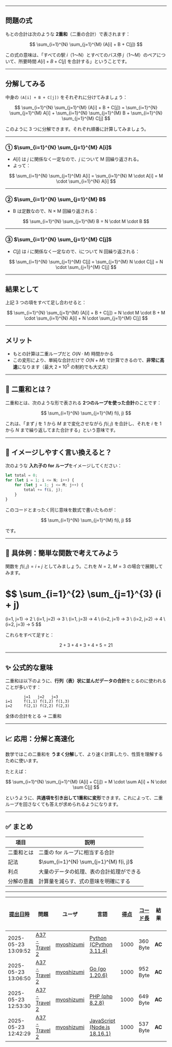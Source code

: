 
---

## 問題の式

もとの合計は次のような **2重和**（二重の合計）で表されます：

$$
\sum_{i=1}^{N} \sum_{j=1}^{M} (A[i] + B + C[j])
$$

この式の意味は、「すべての駅 $i$（1〜N）とすべてのバス停 $j$（1〜M）のペアについて、所要時間 $A[i] + B + C[j]$ を合計する」ということです。

---

## 分解してみる

中身の `(A[i] + B + C[j])` をそれぞれに分けてみましょう：

$$
\sum_{i=1}^{N} \sum_{j=1}^{M} (A[i] + B + C[j]) = \sum_{i=1}^{N} \sum_{j=1}^{M} A[i] + \sum_{i=1}^{N} \sum_{j=1}^{M} B + \sum_{i=1}^{N} \sum_{j=1}^{M} C[j]
$$

このように 3 つに分解できます。それぞれ順番に計算してみましょう。

---

### ① $\sum_{i=1}^{N} \sum_{j=1}^{M} A[i]$

* $A[i]$ は $j$ に関係なく一定なので、$j$ について M 回繰り返される。
* よって：

$$
\sum_{i=1}^{N} \sum_{j=1}^{M} A[i] = \sum_{i=1}^{N} M \cdot A[i] = M \cdot \sum_{i=1}^{N} A[i]
$$

---

### ② $\sum_{i=1}^{N} \sum_{j=1}^{M} B$

* B は定数なので、N × M 回繰り返される：

$$
\sum_{i=1}^{N} \sum_{j=1}^{M} B = N \cdot M \cdot B
$$

---

### ③ $\sum_{i=1}^{N} \sum_{j=1}^{M} C[j]$

* $C[j]$ は $i$ に関係なく一定なので、iについて N 回繰り返される：

$$
\sum_{i=1}^{N} \sum_{j=1}^{M} C[j] = \sum_{j=1}^{M} N \cdot C[j] = N \cdot \sum_{j=1}^{M} C[j]
$$

---

## 結果として

上記 3 つの項をすべて足し合わせると：

$$
\sum_{i=1}^{N} \sum_{j=1}^{M} (A[i] + B + C[j]) = N \cdot M \cdot B + M \cdot \sum_{i=1}^{N} A[i] + N \cdot \sum_{j=1}^{M} C[j]
$$

---

## メリット

* もとの計算は二重ループだと $O(N \cdot M)$ 時間かかる
* この変形により、単純な合計だけで $O(N + M)$ で計算できるので、**非常に高速**になります（最大 $2 \times 10^5$ の制約でも大丈夫）

---

## 🔢 二重和とは？

二重和とは、次のような形で表される **2つのループを使った合計**のことです：

$$
\sum_{i=1}^{N} \sum_{j=1}^{M} f(i, j)
$$

これは、「まず $j$ を 1 から $M$ まで変化させながら $f(i, j)$ を合計し、それを $i$ を 1 から $N$ まで繰り返してまた合計する」という意味です。

---

## 🧠 イメージしやすく言い換えると？

次のような **入れ子の for ループ**をイメージしてください：

```javascript
let total = 0;
for (let i = 1; i <= N; i++) {
    for (let j = 1; j <= M; j++) {
        total += f(i, j);
    }
}
```

このコードとまったく同じ意味を数式で書いたものが：

$$
\sum_{i=1}^{N} \sum_{j=1}^{M} f(i, j)
$$

です。

---

## 🧮 具体例：簡単な関数で考えてみよう

関数を $f(i, j) = i + j$ としてみましょう。これを $N = 2$, $M = 3$ の場合で展開してみます。

$$
\sum_{i=1}^{2} \sum_{j=1}^{3} (i + j)
= 
(i=1, j=1) → 2 \\
(i=1, j=2) → 3 \\
(i=1, j=3) → 4 \\
(i=2, j=1) → 3 \\
(i=2, j=2) → 4 \\
(i=2, j=3) → 5
$$

これらをすべて足すと：

$$
2 + 3 + 4 + 3 + 4 + 5 = 21
$$

---

## ✨ 公式的な意味

二重和は以下のように、**行列（表）状に並んだデータの合計**をとるのに使われることが多いです：

```
        j=1   j=2   j=3
i=1     f(1,1) f(1,2) f(1,3)
i=2     f(2,1) f(2,2) f(2,3)
```

全体の合計をとる → 二重和

---

## 📈 応用：分解と高速化

数学ではこの二重和を **うまく分解**して、より速く計算したり、性質を理解するために使います。

たとえば：

$$
\sum_{i=1}^{N} \sum_{j=1}^{M} (A[i] + C[j])
= M \cdot \sum A[i] + N \cdot \sum C[j]
$$

というように、**共通項を引き出して1重和に変形**できます。これによって、二重ループを回さなくても答えが求められるようになります。

---

## ✅ まとめ

| 項目    | 説明                                      |
| ----- | --------------------------------------- |
| 二重和とは | 二重の for ループに相当する合計                      |
| 記法    | $\sum_{i=1}^{N} \sum_{j=1}^{M} f(i, j)$ |
| 利点    | 大量のデータの処理、表の合計処理ができる                    |
| 分解の意義 | 計算量を減らす、式の意味を明確にする                      |

---

| [提出日時](https://atcoder.jp/contests/tessoku-book/submissions/me?desc=true&orderBy=created) | 問題 | ユーザ | 言語 | [得点](https://atcoder.jp/contests/tessoku-book/submissions/me?desc=true&orderBy=score) | [コード長](https://atcoder.jp/contests/tessoku-book/submissions/me?orderBy=source_length) | 結果 | [実行時間](https://atcoder.jp/contests/tessoku-book/submissions/me?orderBy=time_consumption) | [メモリ](https://atcoder.jp/contests/tessoku-book/submissions/me?orderBy=memory_consumption) |  |
| --- | --- | --- | --- | --- | --- | --- | --- | --- | --- |
| 2025-05-23 13:09:52 | [A37 - Travel 2](https://atcoder.jp/contests/tessoku-book/tasks/tessoku_book_ak) | [myoshizumi](https://atcoder.jp/users/myoshizumi) | [Python (CPython 3.11.4)](https://atcoder.jp/contests/tessoku-book/submissions/me?f.Language=5055) | 1000 | 360 Byte | **AC** | 59 ms | 38716 KB | [詳細](https://atcoder.jp/contests/tessoku-book/submissions/66051991) |
| 2025-05-23 13:06:50 | [A37 - Travel 2](https://atcoder.jp/contests/tessoku-book/tasks/tessoku_book_ak) | [myoshizumi](https://atcoder.jp/users/myoshizumi) | [Go (go 1.20.6)](https://atcoder.jp/contests/tessoku-book/submissions/me?f.Language=5002) | 1000 | 952 Byte | **AC** | 7 ms | 5864 KB | [詳細](https://atcoder.jp/contests/tessoku-book/submissions/66051967) |
| 2025-05-23 12:53:30 | [A37 - Travel 2](https://atcoder.jp/contests/tessoku-book/tasks/tessoku_book_ak) | [myoshizumi](https://atcoder.jp/users/myoshizumi) | [PHP (php 8.2.8)](https://atcoder.jp/contests/tessoku-book/submissions/me?f.Language=5016) | 1000 | 649 Byte | **AC** | 46 ms | 39128 KB | [詳細](https://atcoder.jp/contests/tessoku-book/submissions/66051820) |
| 2025-05-23 12:42:29 | [A37 - Travel 2](https://atcoder.jp/contests/tessoku-book/tasks/tessoku_book_ak) | [myoshizumi](https://atcoder.jp/users/myoshizumi) | [JavaScript (Node.js 18.16.1)](https://atcoder.jp/contests/tessoku-book/submissions/me?f.Language=5009) | 1000 | 537 Byte | **AC** | 102 ms | 53236 KB | [詳細](https://atcoder.jp/contests/tessoku-book/submissions/66051693) |